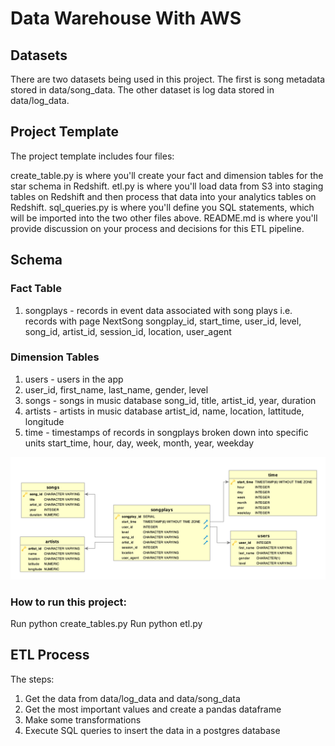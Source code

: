 # Data Warehouse With AWS

## Datasets
There are two datasets being used in this project. The first is song metadata stored in data/song_data.
The other dataset is log data stored in data/log_data. 

## Project Template
The project template includes four files:

create_table.py is where you'll create your fact and dimension tables for the star schema in Redshift.
etl.py is where you'll load data from S3 into staging tables on Redshift and then process that data into your analytics tables on Redshift.
sql_queries.py is where you'll define you SQL statements, which will be imported into the two other files above.
README.md is where you'll provide discussion on your process and decisions for this ETL pipeline.

## Schema 
### Fact Table
1. songplays - records in event data associated with song plays i.e. records with page NextSong songplay_id, start_time, user_id, level, song_id, artist_id, session_id, location, user_agent

### Dimension Tables
1. users - users in the app
2. user_id, first_name, last_name, gender, level
3. songs - songs in music database song_id, title, artist_id, year, duration
4. artists - artists in music database artist_id, name, location, lattitude, longitude
5. time - timestamps of records in songplays broken down into specific units start_time, hour, day, week, month, year, weekday

![Star Schema](/Song_ERD.png "")

### How to run this project:
Run python create_tables.py
Run python etl.py

## ETL Process
The steps:
1. Get the data from data/log_data and data/song_data
2. Get the most important values and create a pandas dataframe
3. Make some transformations
4. Execute SQL queries to insert the data in a postgres database


